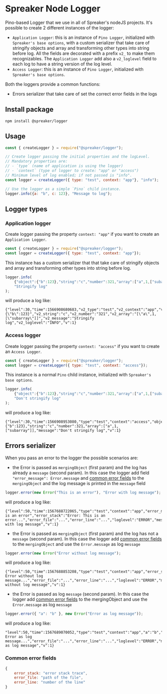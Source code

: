 # Spreaker Node Logger

Pino-based Logger that we use in all of Spreaker's nodeJS projects. 
It's possible to create 2 different instances of the logger:

- `Application Logger`: this is an instance of `Pino Logger`, initialized with `Spreaker's base options`, with a custom serializer that take care of stringify objects and array and transforming other types into string before log. All the fields are decorated with a prefix `v2_` to make them recognizables. The `Application Logger` add also a `v2_loglevel` field to each log to have a string version of the log level.
- `Access Logger`: this is an instance of `Pino Logger`, initialized with `Spreaker's base options`.

Both the loggers provide a common functions:
- Errors serializer that take care of set the correct error fields in the logs


## Install package

`npm install @spreaker/logger`


## Usage

```js
const { createLogger } = require("@spreaker/logger");

// Create logger passing the initial properties and the logLevel. 
// Mandatory properties are: 
// - `type` (name of application is using the logger)
// - `context` (type of logger to create: "app" or "access")
// Minimum level of log enabled; if not passed is "info".
const logger = createLogger({ type: "test", context: "app"}, "info");

// Use the logger as a simple `Pino` child instance.
logger.info({a: "b", c: 123}, "Message to log");
```

## Logger types

### Application logger
Create logger passing the property `context: "app"` if you want to create an `Application Logger`.
```js
const { createLogger } = require("@spreaker/logger");
const logger = createLogger({ type: "test", context: "app"});
```

This instance has a custom serializer that that take care of stringify objects and array and transforming other types into string before log.
```js
logger.info(
    {"object":{"b":123},"string":"c","number":321,"array":["a",1,["subarray"]]}, 
    "Stringify log"
);
```
will produce a log like:
```
{"level":30,"time":1566908680683,"v2_type":"test","v2_context":"app","v2_object":"{\"b\":123}","v2_string":"c","v2_number":"321","v2_array":"[\"a\",1,[\"subarray\"]]","v2_message":"Stringify log","v2_loglevel":"INFO","v":1}
```

### Access logger
Create logger passing the property `context: "access"` if you want to create an `Access Logger`.
```js
const { createLogger } = require("@spreaker/logger");
const logger = createLogger({ type: "test", context: "access"});
```

This instance is a normal `Pino` child instance, initialized with `Spreaker's base options`.
```js
logger.info(
    {"object":{"b":123},"string":"c","number":321,"array":["a",1,["subarray"]]}, 
    "Don't stringify log"
);
```
will produce a log like:
```
{"level":30,"time":1566908953080,"type":"test","context":"access","object":{"b":123},"string":"c","number":321,"array":["a",1,["subarray"]],"message":"Don't stringify log","v":1}
```

## Errors serializer
When you pass an error to the logger the possible scenarios are:

- the Error is passed as `mergingObject` (first param) and the log has already a `message` (second param). In this case the logger add field `"error_message": Error.message` and [common error fields](#common-error-fields) to the `mergingObject` and the log message is printed in the `message` field
```js
logger.error(new Error("This is an error"), "Error with log message");
```
will produce a log like:
```
{"level":50,"time":1567688722065,"type":"test","context":"app","error_message":"This is an error","error_stack":"Error: This is an error...","error_file":"...","error_line":"...","loglevel":"ERROR","message":"Error with log message","v":1}
```

- the Error is passed as `mergingObject` (first param) and the log has not a `message` (second param). In this case the logger add [common error fields](#common-error-fields) to the `mergingObject` and use the `Error.message` as log `message`
```js
logger.error(new Error("Error without log message");
```
will produce a log like:
```
{"level":50,"time":1567688853208,"type":"test","context":"app","error_stack":"Error: Error without log message...","error_file":"...","error_line":"...","loglevel":"ERROR","message":"Error without log message","v":1}
```


- the Error is passed as log `message` (second param). In this case the logger add [common error fields](#common-error-fields) to the mergingObject and use the `Error.message` as log `message`
```js
logger.error({ "a": "b" }, new Error("Error as log message"));
```
will produce a log like:
```
"level":50,"time":1567689070052,"type":"test","context":"app","a":"b","error_stack":"Error: Error as log message...","error_file":"...","error_line":"...","loglevel":"ERROR","message":"Error as log message","v":1}
```

### Common error fields
```js
{
    error_stack: "error stack trace",
    error_file: "path of the file",
    error_line: "number of the line"
}
```


